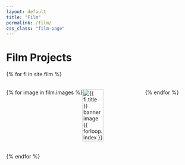 ```yaml
---
layout: default
title: "Film"
permalink: /film/
css_class: "film-page"
---
```


<style>
  /* Container that holds all film banners */
  .film-projects-container {
    width: 100%;
    margin: 0 auto;
    display: flex;
    flex-direction: column;
    gap: 2rem;
  }

  /* Each film's banner wrapper */
  .film-banner-wrapper {
    position: relative;
    overflow: hidden;
    cursor: pointer;
    text-decoration: none;
    color: inherit;
  }

  /* Images container: 3 images side by side for large screens */
  .film-images {
    display: flex;
    flex-wrap: nowrap;
    width: 100%;
  }

  .film-images img {
    width: 33.333%;
    height: auto;
    display: block;
    transition: filter 0.3s ease;
  }

  /* Dark overlay on hover */
  .film-banner-wrapper:hover .film-images img {
    filter: brightness(40%);
  }

  /* Centered text container */
  .film-banner-text {
    position: absolute;
    top: 50%;
    left: 50%;
    transform: translate(-50%, -50%);
    color: #ffffff !important; /* White text */
    text-align: center;
    opacity: 0;
    transition: opacity 0.3s ease, transform 0.3s ease;
    font-family: 'Poppins', sans-serif; /* Apply Poppins font */
  }

  /* Text appears on hover */
  .film-banner-wrapper:hover .film-banner-text {
    opacity: 1;
    transform: translate(-50%, -50%) scale(1.05); /* Slight zoom effect */
  }

  /* Style for film title */
  .film-banner-text h2 {
    font-size: 2em; /* Larger font size for title */
    margin: 0;
    color: #ffffff !important; /* Ensure white text */
    font-family: 'Poppins', sans-serif; /* Apply Poppins font */
    text-shadow: 1px 1px 3px rgba(0, 0, 0, 0.7); /* Optional: Adds depth */
    letter-spacing: 0.05em; /* Add letter spacing */
    word-spacing: 0.1em; /* Add word spacing */
    font-weight: 700; /* Bold font for title */
    white-space: normal; /* Ensure normal spacing */
  }

  /* Style for film role */
  .film-banner-text p {
    font-size: 1em; /* Smaller font size for role */
    margin: 0;
    color: #ffffff !important; /* Ensure white text */
    font-family: 'Poppins', sans-serif; /* Apply Poppins font */
    text-shadow: 1px 1px 3px rgba(0, 0, 0, 0.7); /* Optional: Adds depth */
    letter-spacing: 0.02em; /* Add slight letter spacing */
    word-spacing: 0.05em; /* Add slight word spacing */
    font-weight: 400; /* Normal font weight for role */
  }

  /* Responsive: show only the center image on smaller screens */
  @media (max-width: 768px) {
    .film-images {
      flex-wrap: nowrap;
    }

    .film-images img {
      width: 100%;
      display: none; /* Hide all images by default */
    }

    .film-images img:nth-child(2) {
      display: block; /* Show only the second (center) image */
    }
  }
</style>

<h1>Film Projects</h1>

<div class="film-projects-container">
  {% for fi in site.film %}
    <a href="{{ fi.url }}" class="film-banner-wrapper" aria-label="View details for {{ fi.title }}">
      <div class="film-images">
        {% for image in film.images %}
          <img src="{{ image | relative_url }}" alt="{{ fi.title }} banner image {{ forloop.index }}" loading="lazy">
        {% endfor %}
      </div>
      <div class="film-banner-text">
        <h2>{{ film.title }}</h2>
        <p>{{ film.roles }}</p>
      </div>
    </a>
  {% endfor %}
</div>
